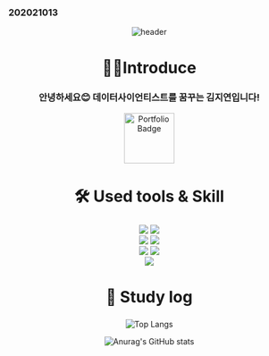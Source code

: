 ### 202021013 

<div align="center"> 

![header](https://capsule-render.vercel.app/api?type=venom&color=d096fa&height=150&section=header&text=Jiyeon's%20GitHub&fontColor=ffffff&fontSize=40&animation=fadeIn&fontAlignY=50)

# 👩‍💻Introduce
 ### 안녕하세요😊 데이터사이언티스트를 꿈꾸는 김지연입니다!

 <a href="https://jiyeon01.notion.site/f58b309d99dd489c8a240af1abfb0473?pvs=74">
  <img src="https://img.shields.io/badge/portfolio-%23000000.svg?flat=for-the-badge&logo=notion&logoColor=white" 
       alt="Portfolio Badge" 
       style="width: 90px; height: auto;" />
</a>

</br>
 
# 🛠️ Used tools & Skill

###
<img src="https://img.shields.io/badge/Python-3776AB?style=flat&logo=Python&logoColor=white"/>
<img src="https://img.shields.io/badge/R-276DC3?style=flat&logo=R&logoColor=white"/>
</br>
<img src="https://img.shields.io/badge/TensorFlow-FF6F00?style=flat&logo=tensorflow&logoColor=white"/>
<img src="https://img.shields.io/badge/PyTorch-EE4C2C?logo=pytorch&logoColor=white"/>
</br>
<img src="https://img.shields.io/badge/VSC-007ACC?style=flat&logo=visualstudiocode&logoColor=white"/>
<img src="https://img.shields.io/badge/GitHub-181717?style=flat&logo=GitHub&logoColor=white"/>
</br>
<img src="https://img.shields.io/badge/GCP-4285F4?style=flat&logo=GoogleCloud&logoColor=white"/>

</br>
 
# 💎 Study log
###
![Top Langs](https://github-readme-stats.vercel.app/api/top-langs/?username=202021013&layout=compact)
  
![Anurag's GitHub stats](https://github-readme-stats.vercel.app/api?username=202021013&show_icons=true&theme=tokyonight)

</div>

<!--
**202021013/202021013** is a ✨ _special_ ✨ repository because its `README.md` (this file) appears on your GitHub profile.

Here are some ideas to get you started:

- 🔭 I’m currently working on ...
- 🌱 I’m currently learning ...
- 👯 I’m looking to collaborate on ...
- 🤔 I’m looking for help with ...
- 💬 Ask me about ...
- 📫 How to reach me: ...
- 😄 Pronouns: ...
- ⚡ Fun fact: ...
-->